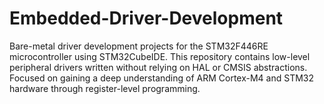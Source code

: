 # Embedded-Driver-Development
Bare-metal driver development projects for the STM32F446RE microcontroller using STM32CubeIDE. This repository contains low-level peripheral drivers written without relying on HAL or CMSIS abstractions. Focused on gaining a deep understanding of ARM Cortex-M4 and STM32 hardware through register-level programming.
